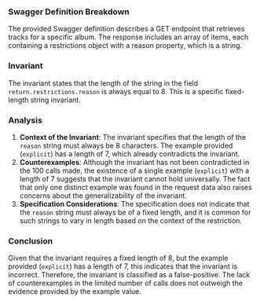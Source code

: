 ### Swagger Definition Breakdown
The provided Swagger definition describes a GET endpoint that retrieves tracks for a specific album. The response includes an array of items, each containing a restrictions object with a reason property, which is a string.

### Invariant
The invariant states that the length of the string in the field `return.restrictions.reason` is always equal to 8. This is a specific fixed-length string invariant.

### Analysis
1. **Context of the Invariant**: The invariant specifies that the length of the `reason` string must always be 8 characters. The example provided (`explicit`) has a length of 7, which already contradicts the invariant.
2. **Counterexamples**: Although the invariant has not been contradicted in the 100 calls made, the existence of a single example (`explicit`) with a length of 7 suggests that the invariant cannot hold universally. The fact that only one distinct example was found in the request data also raises concerns about the generalizability of the invariant.
3. **Specification Considerations**: The specification does not indicate that the `reason` string must always be of a fixed length, and it is common for such strings to vary in length based on the context of the restriction.

### Conclusion
Given that the invariant requires a fixed length of 8, but the example provided (`explicit`) has a length of 7, this indicates that the invariant is incorrect. Therefore, the invariant is classified as a false-positive. The lack of counterexamples in the limited number of calls does not outweigh the evidence provided by the example value.
